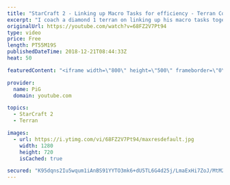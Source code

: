 ```yaml
---
title: "StarCraft 2 - Linking up Macro Tasks for efficiency - Terran Coaching D2"
excerpt: "I coach a diamond 1 terran on linking up his macro tasks together to break his haphazard execution -- Watch live at https://www.twitch.tv/x5_pig"
originalUrl: https://youtube.com/watch?v=68FZ2V7Pt94
type: video
price: Free
length: PT55M19S
publishedDateTime: 2018-12-21T08:44:33Z
heat: 50

featuredContent: "<iframe width=\"800\" height=\"500\" frameborder=\"0\" src=\"https://www.youtube.com/embed/68FZ2V7Pt94\" allow=\"accelerometer; autoplay; encrypted-media; gyroscope; picture-in-picture\" allowfullscreen></iframe>"

provider:
  name: PiG
  domain: youtube.com

topics:
  - StarCraft 2
  - Terran

images:
  - url: https://i.ytimg.com/vi/68FZ2V7Pt94/maxresdefault.jpg
    width: 1280
    height: 720
    isCached: true

secured: "K95dqns2Iu5wqum1iAnBS91YYTO3mk6+dU5TL6G4d25j/LmaExHi7ZoJ/MtM2xYtwsqUybccUoNRF4WdXwh4fXB3CahrRHm19Xv5+D1WOIdlyU8cnLcxVKh3H3Kwb8+xSgGdHzu2reKx9V0i0Lc5REI71ttKSmQZyCpPDY5CJxRne8SVZ/sigD5jW5lp+5sSeEKD7pxhm94CgFni93fMqpKdth9Ags/Ua5g6YfvO2T1w8ZiT/4XrK1gWUvAMzFrn3KKCSYezmZGcbDLUBSm8uWmB83axcWg1vI1SHU09VueHk2ItO7FOa1WvCN6UV4tAbnMV6Z2xj+jpHOTZKPRVF7i3HntR3YNLomr5Sv9gXn2Bmaq4XW+yv2Xf804CXMisPgXa8F8TuDNlzzfE1ES61DP+hyHqr4fU9YiJsneksx4=;txsISfvVKu7Nb6IPTPio7w=="
---
```


